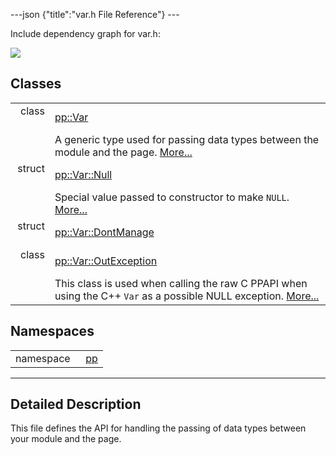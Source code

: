 ---json {"title":"var.h File Reference"} ---

Include dependency graph for var.h:

![](/docs/native-client/pepper_stable/cpp/var_8h__incl.png)

Classes
-------

<table><tbody><tr class="odd"><td style="text-align: right;">class  </td><td><a href="/docs/native-client/pepper_stable/cpp/classpp_1_1_var/" class="el">pp::Var</a></td></tr><tr class="even"><td style="text-align: right;"> </td><td>A generic type used for passing data types between the module and the page. <a href="/docs/native-client/pepper_stable/cpp/classpp_1_1_var#details">More...</a><br />
</td></tr><tr class="odd"><td style="text-align: right;">struct  </td><td><a href="/docs/native-client/pepper_stable/cpp/structpp_1_1_var_1_1_null/" class="el">pp::Var::Null</a></td></tr><tr class="even"><td style="text-align: right;"> </td><td>Special value passed to constructor to make <code>NULL</code>. <a href="/docs/native-client/pepper_stable/cpp/structpp_1_1_var_1_1_null#details">More...</a><br />
</td></tr><tr class="odd"><td style="text-align: right;">struct  </td><td><a href="/docs/native-client/pepper_stable/cpp/structpp_1_1_var_1_1_dont_manage/" class="el">pp::Var::DontManage</a></td></tr><tr class="even"><td style="text-align: right;">class  </td><td><a href="/docs/native-client/pepper_stable/cpp/classpp_1_1_var_1_1_out_exception/" class="el">pp::Var::OutException</a></td></tr><tr class="odd"><td style="text-align: right;"> </td><td>This class is used when calling the raw C PPAPI when using the C++ <code>Var</code> as a possible NULL exception. <a href="/docs/native-client/pepper_stable/cpp/classpp_1_1_var_1_1_out_exception#details">More...</a><br />
</td></tr></tbody></table>

Namespaces
----------

<table><tbody><tr class="odd"><td style="text-align: right;">namespace  </td><td><a href="/docs/native-client/pepper_stable/cpp/namespacepp/" class="el">pp</a></td></tr></tbody></table>

------------------------------------------------------------------------

<span id="details" class="anchor" style="margin: 0;"></span>

Detailed Description
--------------------

This file defines the API for handling the passing of data types between your module and the page.
